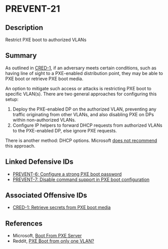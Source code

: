 # PREVENT-21

## Description
Restrict PXE boot to authorized VLANs

## Summary
As outlined in [CRED-1](../../../attack-techniques/CRED/CRED-1/cred-1_description.md), if an adversary meets certain conditions, such as having line of sight to a PXE-enabled distribution point, they may be able to PXE boot or retrieve PXE boot media.

An option to mitigate such access or attacks is restricting PXE boot to specific VLAN(s). There are two general approaches for configuring this setup:

1. Deploy the PXE-enabled DP on the authorized VLAN, preventing any traffic originating from other VLANs, and also disabling PXE on DPs within non-authorized VLANs.
2. Configure IP helpers to forward DHCP requests from authorized VLANs to the PXE-enabled DP, else ignore PXE requests.

There is another method: DHCP options. Microsoft [does not recommend](https://techcommunity.microsoft.com/t5/configuration-manager-blog/you-want-to-pxe-boot-don-t-use-dhcp-options/ba-p/275562) this approach.

## Linked Defensive IDs
- [PREVENT-6: Configure a strong PXE boot password](../PREVENT-6/prevent-6_description.md)
- [PREVENT-7: Disable command support in PXE boot configuration](../PREVENT-7/prevent-7_description.md)

## Associated Offensive IDs
- [CRED-1: Retrieve secrets from PXE boot media](../../../attack-techniques/CRED/CRED-1/cred-1_description.md)

## References
- Microsoft, [Boot From PXE Server](https://learn.microsoft.com/en-us/troubleshoot/mem/configmgr/os-deployment/boot-from-pxe-server)
- Reddit, [PXE Boot from only one VLAN?](https://www.reddit.com/r/SCCM/comments/nkkv1a/pxe_boot_from_only_one_vlan/)